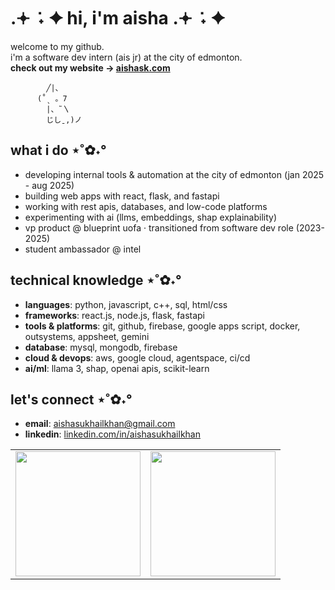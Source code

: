 # .𖥔 ݁ ˖ ✦ hi, i'm aisha .𖥔 ݁ ˖ ✦  
welcome to my github.  
i'm a software dev intern (ais jr) at the city of edmonton.  
**check out my website → [aishask.com](https://aishask.com)**  

            ╱|、
          (˚ˎ 。7  
            |、˜〵          
            じしˍ,)ノ            

## what i do ⋆˚✿˖°  
- developing internal tools & automation at the city of edmonton (jan 2025 - aug 2025)
- building web apps with react, flask, and fastapi  
- working with rest apis, databases, and low-code platforms  
- experimenting with ai (llms, embeddings, shap explainability)  
- vp product @ blueprint uofa · transitioned from software dev role (2023-2025)
- student ambassador @ intel 

## technical knowledge ⋆˚✿˖°  
- **languages**: python, javascript, c++, sql, html/css  
- **frameworks**: react.js, node.js, flask, fastapi  
- **tools & platforms**: git, github, firebase, google apps script, docker, outsystems, appsheet, gemini  
- **database**: mysql, mongodb, firebase  
- **cloud & devops**: aws, google cloud, agentspace, ci/cd  
- **ai/ml**: llama 3, shap, openai apis, scikit-learn  

## let's connect ⋆˚✿˖°  
- **email**: aishasukhailkhan@gmail.com  
- **linkedin**: [linkedin.com/in/aishasukhailkhan](https://www.linkedin.com/in/aishasukhailkhan)  

<table style="border: none;">
  <tr>
    <td style="border: none;">
      <img src="https://github-readme-stats.vercel.app/api?username=aisha-sk&show_icons=true&theme=calm&hide_border=true&bg_color=00000000" height="200px"/>
    </td>
    <td style="border: none;">
      <img src="https://github-readme-stats.vercel.app/api/top-langs/?username=aisha-sk&layout=compact&theme=calm&hide_border=true&bg_color=00000000" height="200px"/>
    </td>
  </tr>
</table>
